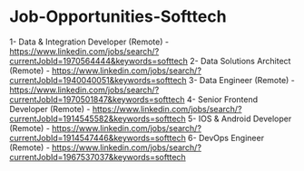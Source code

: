 # Job-Opportunities-Softtech
1- Data & Integration Developer (Remote)  - https://www.linkedin.com/jobs/search/?currentJobId=1970564444&keywords=softtech
2- Data Solutions Architect (Remote) - https://www.linkedin.com/jobs/search/?currentJobId=1940040051&keywords=softtech
3- Data Engineer (Remote) - https://www.linkedin.com/jobs/search/?currentJobId=1970501847&keywords=softtech
4- Senior Frontend Developer (Remote) - https://www.linkedin.com/jobs/search/?currentJobId=1914545582&keywords=softtech
5- IOS & Android Developer (Remote) - https://www.linkedin.com/jobs/search/?currentJobId=1914547446&keywords=softtech
6- DevOps Engineer (Remote) - https://www.linkedin.com/jobs/search/?currentJobId=1967537037&keywords=softtech
